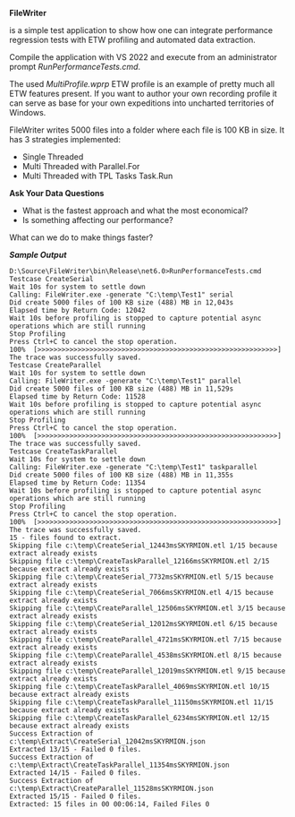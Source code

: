 **FileWriter**

is a simple test application to show how one can integrate performance regression tests with ETW profiling and automated data extraction.

Compile the application with VS 2022 and execute from an administrator prompt *RunPerformanceTests.cmd*.

The used *MultiProfile.wprp* ETW profile is an example of pretty much all ETW features present. If you want to author
your own recording profile it can serve as base for your own expeditions into uncharted territories of Windows.


FileWriter writes 5000 files into a folder where each file is 100 KB in size. 
It has 3 strategies implemented:
- Single Threaded
- Multi Threaded with Parallel.For
- Multi Threaded with TPL Tasks Task.Run

**Ask Your Data Questions**

- What is the fastest approach and what the most economical?
- Is something affecting our performance? 

What can we do to make things faster?

***Sample Output***
```
D:\Source\FileWriter\bin\Release\net6.0>RunPerformanceTests.cmd
Testcase CreateSerial
Wait 10s for system to settle down
Calling: FileWriter.exe -generate "C:\temp\Test1" serial
Did create 5000 files of 100 KB size (488) MB in 12,043s
Elapsed time by Return Code: 12042
Wait 10s before profiling is stopped to capture potential async operations which are still running
Stop Profiling
Press Ctrl+C to cancel the stop operation.
100%  [>>>>>>>>>>>>>>>>>>>>>>>>>>>>>>>>>>>>>>>>>>>>>>>>>>>>>>>>>>>>]
The trace was successfully saved.
Testcase CreateParallel
Wait 10s for system to settle down
Calling: FileWriter.exe -generate "C:\temp\Test1" parallel
Did create 5000 files of 100 KB size (488) MB in 11,529s
Elapsed time by Return Code: 11528
Wait 10s before profiling is stopped to capture potential async operations which are still running
Stop Profiling
Press Ctrl+C to cancel the stop operation.
100%  [>>>>>>>>>>>>>>>>>>>>>>>>>>>>>>>>>>>>>>>>>>>>>>>>>>>>>>>>>>>>]
The trace was successfully saved.
Testcase CreateTaskParallel
Wait 10s for system to settle down
Calling: FileWriter.exe -generate "C:\temp\Test1" taskparallel
Did create 5000 files of 100 KB size (488) MB in 11,355s
Elapsed time by Return Code: 11354
Wait 10s before profiling is stopped to capture potential async operations which are still running
Stop Profiling
Press Ctrl+C to cancel the stop operation.
100%  [>>>>>>>>>>>>>>>>>>>>>>>>>>>>>>>>>>>>>>>>>>>>>>>>>>>>>>>>>>>>]
The trace was successfully saved.
15 - files found to extract.
Skipping file c:\temp\CreateSerial_12443msSKYRMION.etl 1/15 because extract already exists
Skipping file c:\temp\CreateTaskParallel_12166msSKYRMION.etl 2/15 because extract already exists
Skipping file c:\temp\CreateSerial_7732msSKYRMION.etl 5/15 because extract already exists
Skipping file c:\temp\CreateSerial_7066msSKYRMION.etl 4/15 because extract already exists
Skipping file c:\temp\CreateParallel_12506msSKYRMION.etl 3/15 because extract already exists
Skipping file c:\temp\CreateSerial_12012msSKYRMION.etl 6/15 because extract already exists
Skipping file c:\temp\CreateParallel_4721msSKYRMION.etl 7/15 because extract already exists
Skipping file c:\temp\CreateParallel_4538msSKYRMION.etl 8/15 because extract already exists
Skipping file c:\temp\CreateParallel_12019msSKYRMION.etl 9/15 because extract already exists
Skipping file c:\temp\CreateTaskParallel_4069msSKYRMION.etl 10/15 because extract already exists
Skipping file c:\temp\CreateTaskParallel_11150msSKYRMION.etl 11/15 because extract already exists
Skipping file c:\temp\CreateTaskParallel_6234msSKYRMION.etl 12/15 because extract already exists
Success Extraction of c:\temp\Extract\CreateSerial_12042msSKYRMION.json
Extracted 13/15 - Failed 0 files.
Success Extraction of c:\temp\Extract\CreateTaskParallel_11354msSKYRMION.json
Extracted 14/15 - Failed 0 files.
Success Extraction of c:\temp\Extract\CreateParallel_11528msSKYRMION.json
Extracted 15/15 - Failed 0 files.
Extracted: 15 files in 00 00:06:14, Failed Files 0
```